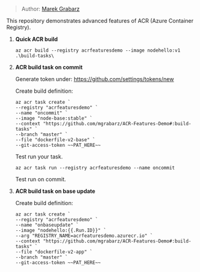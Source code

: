 > Author: [Marek Grabarz](https://linkedin.com/in/grabarz)

This repository demonstrates advanced features of ACR (Azure Container Registry).

1. **Quick ACR build**

   ``
   az acr build --registry acrfeaturesdemo --image nodehello:v1 .\build-tasks\
   ``
2. **ACR build task on commit**

    Generate token under: https://github.com/settings/tokens/new

    Create build definition:

    ```
    az acr task create `
    --registry "acrfeaturesdemo" `
    --name "oncommit" `
    --image "node-base:stable" `
    --context "https://github.com/mgrabarz/ACR-Features-Demo#:build-tasks" `
    --branch "master" `
    --file "dockerfile-v2-base" `
    --git-access-token ~~PAT_HERE~~
    ```

    Test run your task.

    ```
    az acr task run --registry acrfeaturesdemo --name oncommit
    ```
    Test run on commit.

3. **ACR build task on base update**

    Create build definition:

    ```
    az acr task create `
    --registry "acrfeaturesdemo" `
    --name "onbaseupdate" `
    --image "nodehello:{{.Run.ID}}" `
    --arg "REGISTRY_NAME=acrfeaturesdemo.azurecr.io" `
    --context "https://github.com/mgrabarz/ACR-Features-Demo#:build-tasks" `
    --file "dockerfile-v2-app" `
    --branch "master" `
    --git-access-token ~~PAT_HERE~~
    ```